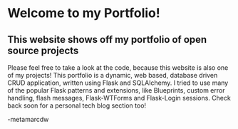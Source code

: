 # Welcome to my Portfolio!
## This website shows off my portfolio of open source projects

Please feel free to take a look at the code, because this website is also one of my projects! This portfolio is a dynamic, web based, database driven CRUD application, written using Flask and SQLAlchemy. I tried to use many of the popular Flask patterns and extensions, like Blueprints, custom error handling, flash messages, Flask-WTForms and Flask-Login sessions.
Check back soon for a personal tech blog section too!

-metamarcdw
